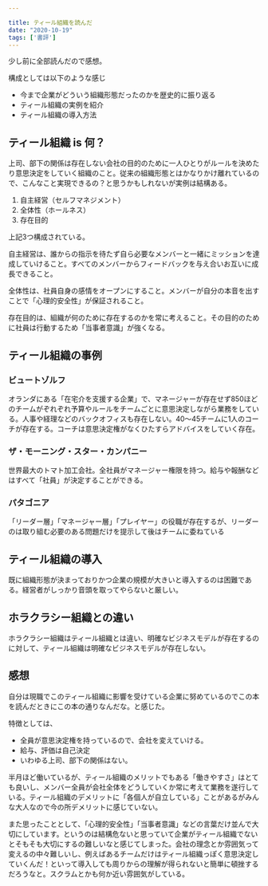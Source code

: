 ```yaml
---

title: ティール組織を読んだ
date: "2020-10-19"
tags: ['書評']
---
```


少し前に全部読んだので感想。

構成としては以下のような感じ

- 今まで企業がどういう組織形態だったのかを歴史的に振り返る
- ティール組織の実例を紹介
- ティール組織の導入方法

## ティール組織 is 何？

上司、部下の関係は存在しない会社の目的のために一人ひとりがルールを決めたり意思決定をしていく組織のこと。従来の組織形態とはかなりかけ離れているので、こんなこと実現できるの？と思うかもしれないが実例は結構ある。

1. 自主経営（セルフマネジメント）
2. 全体性（ホールネス）
3. 存在目的

上記3つ構成されている。

自主経営は、誰からの指示を待たず自ら必要なメンバーと一緒にミッションを達成していけること。すべてのメンバーからフィードバックを与え合いお互いに成長できること。


全体性は、社員自身の感情をオープンにすること。メンバーが自分の本音を出すことで「心理的安全性」が保証されること。

存在目的は、組織が何のために存在するのかを常に考えること。その目的のために社員は行動するため「当事者意識」が強くなる。

## ティール組織の事例

### ビュートゾルフ

オランダにある「在宅介を支援する企業」で、マネージャーが存在せず850ほどのチームがぞれぞれ予算やルールをチームごとに意思決定しながら業務をしている。人事や経理などのバックオフィスも存在しない。40〜45チームに1人のコーチが存在する。コーチは意思決定権がなくひたすらアドバイスをしていく存在。

### ザ・モーニング・スター・カンパニー

世界最大のトマト加工会社。全社員がマネージャー権限を持つ。給与や報酬などはすべて「社員」が決定することができる。

### パタゴニア

「リーダー層」「マネージャー層」「プレイヤー」の役職が存在するが、リーダーのは取り組む必要のある問題だけを提示して後はチームに委ねている

## ティール組織の導入

既に組織形態が決まっておりかつ企業の規模が大きいと導入するのは困難である。経営者がしっかり音頭を取ってやらないと厳しい。

## ホラクラシー組織との違い

ホラクラシー組織はティール組織とは違い、明確なビジネスモデルが存在するのに対して、ティール組織は明確なビジネスモデルが存在しない。

## 感想

自分は現職でこのティール組織に影響を受けている企業に努めているのでこの本を読んだときにこの本の通りなんだな。と感じた。

特徴としては、

- 全員が意思決定権を持っているので、会社を変えていける。
- 給与、評価は自己決定
- いわゆる上司、部下の関係はない。

半月ほど働いているが、ティール組織のメリットでもある「働きやすさ」はとても良いし、メンバー全員が会社全体をどうしていくか常に考えて業務を遂行している。ティール組織のデメリットに「各個人が自立している」ことがあるがみんな大人なので今の所デメリットに感じていない。

また思ったこととして、「心理的安全性」「当事者意識」などの言葉だけ並んで大切にしています。というのは結構危ないと思っていて企業がティール組織でないとそもそも大切にするの難しいなと感じてしまった。会社の理念とか雰囲気って変えるの中々難しいし、例えばあるチームだけはティール組織っぽく意思決定していくんだ！といって導入しても周りからの理解が得られないと簡単に頓挫するだろうなと。スクラムとかも何か近い雰囲気がしている。


